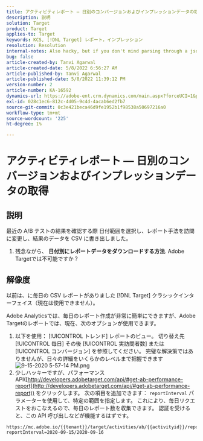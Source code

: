 ```yaml
---
title: アクティビティレポート — 日別のコンバージョンおよびインプレッションデータの取得
description: 説明
solution: Target
product: Target
applies-to: Target
keywords: KCS, [!DNL Target] レポート，インプレッション
resolution: Resolution
internal-notes: Also hacky, but if you don't mind parsing through a json file for the data, the UI makes a request to get that daily data when you load the trend report above you could grab. If you monitor the network calls it should be one with the file name of performance.at.json.
bug: false
article-created-by: Tanvi Agarwal
article-created-date: 5/8/2022 6:56:27 AM
article-published-by: Tanvi Agarwal
article-published-date: 5/8/2022 11:39:12 PM
version-number: 2
article-number: KA-16592
dynamics-url: https://adobe-ent.crm.dynamics.com/main.aspx?forceUCI=1&pagetype=entityrecord&etn=knowledgearticle&id=8a5720f9-9bce-ec11-a7b5-0022480a8d10
exl-id: 028c1ec6-812c-4d05-9c4d-4acab6ed2fb7
source-git-commit: 0c3e421beca46d9fe1952b1f98538a50697216a0
workflow-type: tm+mt
source-wordcount: '225'
ht-degree: 1%

---
```


# アクティビティレポート — 日別のコンバージョンおよびインプレッションデータの取得

## 説明


最近の A/B テストの結果を確認する際 日付範囲を選択し、レポート手法を訪問に変更し、結果のデータを CSV に書き出しました。

1. 残念ながら、 <b>日付別にレポートデータをダウンロードする方法</b>. Adobe Targetでは不可能ですか？





## 解像度


以前は、に毎日の CSV レポートがありました [!DNL Target] クラシックインターフェイス（現在は使用できません）。



Adobe Analyticsでは、毎日のレポート作成が非常に簡単にできますが、Adobe Targetのレポートでは、現在、次のオプションが使用できます。

1. 以下を使用： [!UICONTROL トレンド] レポートのビュー。 切り替え先 [!UICONTROL 毎日] その後 [!UICONTROL 実訪問者数] または [!UICONTROL コンバージョン] を参照してください。 完璧な解決策ではありませんが、日々の詳細をいくらかのレベルまで把握できます ![9-15-2020 5-57-14 PM.png](https://experienceleaguecommunities.adobe.com/t5/image/serverpage/image-id/26856iB79D1F7E2EB217FD/image-size/medium?v=1.0&amp;amp;px=400)
2. 少しハッキーですが、パフォーマンス API([http://developers.adobetarget.com/api/#get-ab-performance-report](http://developers.adobetarget.com/api/#get-ab-performance-report)) をクリックします。 次の項目を追加できます： `reportInterval` パラメーターを使用して、特定の範囲を指定します。 これにより、毎日リクエストをおこなえるので、毎日のレポート数を収集できます。 認証を受けると、この API 呼び出しなどが機能するはずです。



```
https://mc.adobe.io/{{tenant}}/target/activities/ab/{{activityid}}/report/performance?reportInterval=2020-09-15/2020-09-16
```
